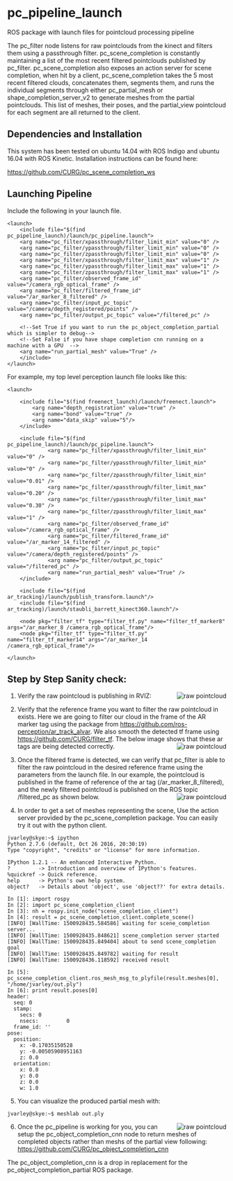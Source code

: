 # pc_pipeline_launch
ROS package with launch files for pointcloud processing pipeline

The pc_filter node listens for raw pointclouds from the kinect and filters them using a passthrough filter. pc_scene_completion is constantly maintaining a list of the most recent filtered pointclouds published by pc_filter. pc_scene_completion also exposes an action server for scene completion, when hit by a client, pc_scene_completion takes the 5 most recent filtered clouds, concatenates them, segments them, and runs the individual segments through either pc_partial_mesh or shape_completion_server_v2 to generate meshes from the partial pointclouds.  This list of meshes, their poses, and the partial_view pointcloud for each segment are all returned to the client. 

## Dependencies and Installation
This system has been tested on ubuntu 14.04 with ROS Indigo and ubuntu 16.04 with ROS Kinetic.  Installation instructions can be found here:

https://github.com/CURG/pc_scene_completion_ws


## Launching Pipeline
Include the following in your launch file.
```
<launch>
    <include file="$(find pc_pipeline_launch)/launch/pc_pipeline.launch">
	<arg name="pc_filter/xpassthrough/filter_limit_min" value="0" />
	<arg name="pc_filter/ypassthrough/filter_limit_min" value="0" />
	<arg name="pc_filter/zpassthrough/filter_limit_min" value="0" />
	<arg name="pc_filter/xpassthrough/filter_limit_max" value="1" />
	<arg name="pc_filter/ypassthrough/filter_limit_max" value="1" />
	<arg name="pc_filter/zpassthrough/filter_limit_max" value="1" />
	<arg name="pc_filter/observed_frame_id" value="/camera_rgb_optical_frame" />
	<arg name="pc_filter/filtered_frame_id" value="/ar_marker_8_filtered" />
	<arg name="pc_filter/input_pc_topic" value="/camera/depth_registered/points" />
	<arg name="pc_filter/output_pc_topic" value="/filtered_pc" />
	
	<!--Set True if you want to run the pc_object_completion_partial which is simpler to debug-->
	<!--Set False if you have shape completion cnn running on a machine with a GPU  -->
	<arg name="run_partial_mesh" value="True" /> 
    </include>
</launch>
```
For example, my top level perception launch file looks like this:
```
<launch>

    <include file="$(find freenect_launch)/launch/freenect.launch">
        <arg name="depth_registration" value="true" />
        <arg name="bond" value="true" />
        <arg name="data_skip" value="5"/>
    </include>

    <include file="$(find pc_pipeline_launch)/launch/pc_pipeline.launch">
             <arg name="pc_filter/xpassthrough/filter_limit_min" value="0" />
             <arg name="pc_filter/ypassthrough/filter_limit_min" value="0" />
             <arg name="pc_filter/zpassthrough/filter_limit_min" value="0.01" />
             <arg name="pc_filter/xpassthrough/filter_limit_max" value="0.20" />
             <arg name="pc_filter/ypassthrough/filter_limit_max" value="0.30" />
             <arg name="pc_filter/zpassthrough/filter_limit_max" value="1" />
             <arg name="pc_filter/observed_frame_id" value="/camera_rgb_optical_frame" />
             <arg name="pc_filter/filtered_frame_id" value="/ar_marker_14_filtered" />
             <arg name="pc_filter/input_pc_topic" value="/camera/depth_registered/points" />
             <arg name="pc_filter/output_pc_topic" value="/filtered_pc" />
             <arg name="run_partial_mesh" value="True" />
    </include>

    <include file="$(find ar_tracking)/launch/publish_transform.launch"/>
    <include file="$(find ar_tracking)/launch/staubli_barrett_kinect360.launch"/>

    <node pkg="filter_tf" type="filter_tf.py" name="filter_tf_marker8" args="/ar_marker_8 /camera_rgb_optical_frame"/>
    <node pkg="filter_tf" type="filter_tf.py" name="filter_tf_marker14" args="/ar_marker_14 /camera_rgb_optical_frame"/>

</launch>

```
## Step by Step Sanity check:

1) Verify the raw pointcloud is publishing in RVIZ:
<img src="https://github.com/CURG/pc_pipeline_launch/blob/master/imgs/raw_pointcloud.png" alt="raw pointcloud"
         title="Raw PointCloud" align="right" />
	 
	 
2) Verify that the reference frame you want to filter the raw pointcloud in exists. Here we are going to filter our cloud in the frame of the AR marker tag using the package from https://github.com/ros-perception/ar_track_alvar.  We also smooth the detected tf frame using https://github.com/CURG/filter_tf. The below image shows that these ar tags are being detected correctly. 
<img src="https://github.com/CURG/pc_pipeline_launch/blob/master/imgs/filter_frame.png" alt="raw pointcloud"
         title="Raw PointCloud" align="right" />
	 
	 
3) Once the filtered frame is detected, we can verify that pc_filter is able to filter the raw pointcloud in the desired reference frame using the parameters from the launch file.  In our example, the pointcloud is published in the frame of reference of the ar tag (/ar_marker_8_filtered), and the newly filtered pointcloud is published on the ROS topic /filtered_pc as shown below.
<img src="https://github.com/CURG/pc_pipeline_launch/blob/master/imgs/pc_filter.png" alt="raw pointcloud"
         title="Raw PointCloud" align="right" />
	 
4) In order to get a set of meshes representing the scene, Use the action server provided by the pc_scene_completion package.  You can easily try it out with the python client.
```
jvarley@skye:~$ ipython
Python 2.7.6 (default, Oct 26 2016, 20:30:19) 
Type "copyright", "credits" or "license" for more information.

IPython 1.2.1 -- An enhanced Interactive Python.
?         -> Introduction and overview of IPython's features.
%quickref -> Quick reference.
help      -> Python's own help system.
object?   -> Details about 'object', use 'object??' for extra details.

In [1]: import rospy
In [2]: import pc_scene_completion_client
In [3]: nh = rospy.init_node("scene_completion_client")
In [4]: result = pc_scene_completion_client.complete_scene()
[INFO] [WallTime: 1500928435.584586] waiting for scene_completion server...
[INFO] [WallTime: 1500928435.848621] scene_completion server started
[INFO] [WallTime: 1500928435.849404] about to send scene_completion goal
[INFO] [WallTime: 1500928435.849782] waiting for result
[INFO] [WallTime: 1500928436.118592] received result

In [5]: pc_scene_completion_client.ros_mesh_msg_to_plyfile(result.meshes[0], "/home/jvarley/out.ply")
In [6]: print result.poses[0]
header: 
  seq: 0
  stamp: 
    secs: 0
    nsecs:         0
  frame_id: ''
pose: 
  position: 
    x: -0.17035150528
    y: -0.00505908951163
    z: 0.0
  orientation: 
    x: 0.0
    y: 0.0
    z: 0.0
    w: 1.0

```
5) You can visualize the produced partial mesh with:
```
jvarley@skye:~$ meshlab out.ply
```
<img src="https://github.com/CURG/pc_pipeline_launch/blob/master/imgs/partial_mesh.png" alt="raw pointcloud"
         title="Raw PointCloud" align="right" />

6) Once the pc_pipeline is working for you, you can setup the pc_object_completion_cnn node to return meshes of completed objects rather than meshs of the partial view following:
https://github.com/CURG/pc_object_completion_cnn

The pc_object_completion_cnn is a drop in replacement for the pc_object_completion_partial ROS package. 
